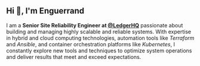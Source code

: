## Hi 👋, I'm Enguerrand</h1>
I am a **Senior Site Reliability Engineer at [@LedgerHQ](https://github.com/LedgerHQ)** passionate about building and managing highly scalable and reliable systems. With expertise in hybrid and cloud computing technologies, automation tools like *Terraform* and *Ansible*, and container orchestration platforms like *Kubernetes*, I constantly explore new tools and techniques to optimize system operations and deliver results that meet and exceed expectations.

